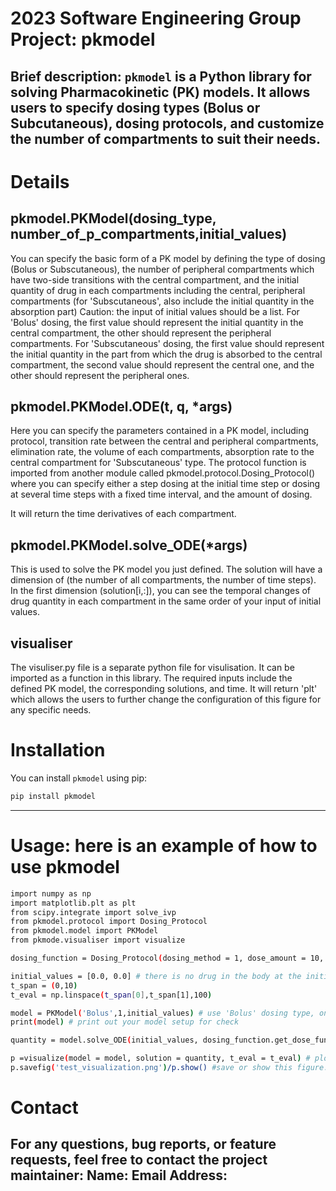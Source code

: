# 2023 Software Engineering Group Project: pkmodel
Brief description: `pkmodel` is a Python library for solving Pharmacokinetic (PK) models. It allows users to specify dosing types (Bolus or Subcutaneous), dosing protocols, and customize the number of compartments to suit their needs.
-----
# Details
## pkmodel.PKModel(dosing_type, number_of_p_compartments,initial_values)
You can specify the basic form of a PK model by defining the type of dosing (Bolus or Subscutaneous), the number of peripheral compartments which have two-side transitions with the central compartment, and the initial quantity of drug in each compartments including the central, peripheral compartments (for 'Subscutaneous', also include the initial quantity in the absorption part)
Caution: the input of initial values should be a list. For 'Bolus' dosing, the first value should represent the initial quantity in the central compartment, the other should represent the peripheral compartments. For 'Subscutaneous' dosing, the first value should represent the initial quantity in the part from which the drug is absorbed to the central compartment, the second value should represent the central one, and the other should represent the peripheral ones. 


## pkmodel.PKModel.ODE(t, q, *args)
Here you can specify the parameters contained in a PK model, including protocol, transition rate between the central and peripheral compartments, elimination rate, the volume of each compartments, absorption rate to the central compartment for 'Subscutaneous' type. The protocol function is imported from another module called pkmodel.protocol.Dosing_Protocol() where you can specify either a step dosing at the initial time step or dosing at several time steps with a fixed time interval, and the amount of dosing. 

It will return the time derivatives of each compartment.

## pkmodel.PKModel.solve_ODE(*args)
This is used to solve the PK model you just defined. The solution will have a dimension of (the number of all compartments, the number of time steps). In the first dimension (solution[i,:]), you can see the temporal changes of drug quantity in each compartment in the same order of your input of initial values.

## visualiser
The visuliser.py file is a separate python file for visulisation. It can be imported as a function in this library. The required inputs include the defined PK model, the corresponding solutions, and time. 
It will return 'plt' which allows the users to further change the configuration of this figure for any specific needs.


# Installation
You can install `pkmodel` using pip:

```bash
pip install pkmodel
```
------

# Usage: here is an example of how to use pkmodel
```bash
import numpy as np
import matplotlib.plt as plt
from scipy.integrate import solve_ivp
from pkmodel.protocol import Dosing_Protocol
from pkmodel.model import PKModel
from pkmode.visualiser import visualize

dosing_function = Dosing_Protocol(dosing_method = 1, dose_amount = 10, interval = 0) # secify a dosing function for a step dosing of 10 ng at t = 0.

initial_values = [0.0, 0.0] # there is no drug in the body at the initial step.
t_span = (0,10)
t_eval = np.linspace(t_span[0],t_span[1],100)

model = PKModel('Bolus',1,initial_values) # use 'Bolus' dosing type, only one peripheral compartement.
print(model) # print out your model setup for check

quantity = model.solve_ODE(initial_values, dosing_function.get_dose_function(), transition_rate =  [0.1], elimination_rate = 0.1, volume_c = 1, volume_q = [1], t_span = t_span, t_eval = t_eval) # solve the equation

p =visualize(model = model, solution = quantity, t_eval = t_eval) # plot the solutions for all compartments with detailed labels
p.savefig('test_visualization.png')/p.show() #save or show this figure. 
```


# Contact
For any questions, bug reports, or feature requests, feel free to contact the project maintainer:
Name:
Email Address:
------

